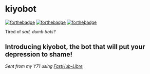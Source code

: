 # kiyobot

[![forthebadge](https://forthebadge.com/images/badges/made-with-python.svg)](https://forthebadge.com)
[![forthebadge](https://forthebadge.com/images/badges/built-with-love.svg)](https://forthebadge.com)
[![forthebadge](https://forthebadge.com/images/badges/you-didnt-ask-for-this.svg)](https://forthebadge.com)

Tired of _sad, dumb bots?_ 

## Introducing kiyobot, the bot that will put your depression to shame!

_Sent from my Y71 using [FastHub-Libre](https://github.com/thermatk/FastHub-Libre/)_
